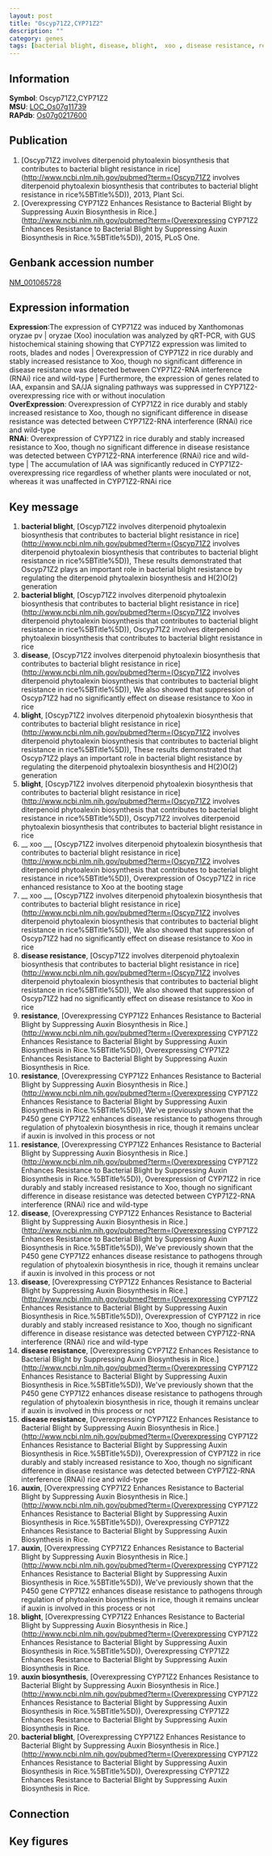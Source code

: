 ```yaml
---
layout: post
title: "Oscyp71Z2,CYP71Z2"
description: ""
category: genes
tags: [bacterial blight, disease, blight,  xoo , disease resistance, resistance, auxin, auxin biosynthesis, Gene]
---
```


## Information
__Symbol__: Oscyp71Z2,CYP71Z2  
__MSU__: [LOC_Os07g11739](http://rice.plantbiology.msu.edu/cgi-bin/ORF_infopage.cgi?orf=LOC_Os07g11739)  
__RAPdb__: [Os07g0217600](http://rapdb.dna.affrc.go.jp/viewer/gbrowse_details/irgsp1?name=Os07g0217600)  

## Publication
1. [Oscyp71Z2 involves diterpenoid phytoalexin biosynthesis that contributes to bacterial blight resistance in rice](http://www.ncbi.nlm.nih.gov/pubmed?term=(Oscyp71Z2 involves diterpenoid phytoalexin biosynthesis that contributes to bacterial blight resistance in rice%5BTitle%5D)), 2013, Plant Sci.
2. [Overexpressing CYP71Z2 Enhances Resistance to Bacterial Blight by Suppressing Auxin Biosynthesis in Rice.](http://www.ncbi.nlm.nih.gov/pubmed?term=(Overexpressing CYP71Z2 Enhances Resistance to Bacterial Blight by Suppressing Auxin Biosynthesis in Rice.%5BTitle%5D)), 2015, PLoS One.

## Genbank accession number
[NM_001065728](http://www.ncbi.nlm.nih.gov/nuccore/NM_001065728)

## Expression information
__Expression__:The expression of CYP71Z2 was induced by Xanthomonas oryzae pv |  oryzae (Xoo) inoculation was analyzed by qRT-PCR, with GUS histochemical staining showing that CYP71Z2 expression was limited to roots, blades and nodes |  Overexpression of CYP71Z2 in rice durably and stably increased resistance to Xoo, though no significant difference in disease resistance was detected between CYP71Z2-RNA interference (RNAi) rice and wild-type |  Furthermore, the expression of genes related to IAA, expansin and SA/JA signaling pathways was suppressed in CYP71Z2-overexpressing rice with or without inoculation  
__OverExpression__: Overexpression of CYP71Z2 in rice durably and stably increased resistance to Xoo, though no significant difference in disease resistance was detected between CYP71Z2-RNA interference (RNAi) rice and wild-type  
__RNAi__: Overexpression of CYP71Z2 in rice durably and stably increased resistance to Xoo, though no significant difference in disease resistance was detected between CYP71Z2-RNA interference (RNAi) rice and wild-type |  The accumulation of IAA was significantly reduced in CYP71Z2-overexpressing rice regardless of whether plants were inoculated or not, whereas it was unaffected in CYP71Z2-RNAi rice  

## Key message
1. __bacterial blight__, [Oscyp71Z2 involves diterpenoid phytoalexin biosynthesis that contributes to bacterial blight resistance in rice](http://www.ncbi.nlm.nih.gov/pubmed?term=(Oscyp71Z2 involves diterpenoid phytoalexin biosynthesis that contributes to bacterial blight resistance in rice%5BTitle%5D)),  These results demonstrated that Oscyp71Z2 plays an important role in bacterial blight resistance by regulating the diterpenoid phytoalexin biosynthesis and H(2)O(2) generation
2. __bacterial blight__, [Oscyp71Z2 involves diterpenoid phytoalexin biosynthesis that contributes to bacterial blight resistance in rice](http://www.ncbi.nlm.nih.gov/pubmed?term=(Oscyp71Z2 involves diterpenoid phytoalexin biosynthesis that contributes to bacterial blight resistance in rice%5BTitle%5D)), Oscyp71Z2 involves diterpenoid phytoalexin biosynthesis that contributes to bacterial blight resistance in rice
3. __disease__, [Oscyp71Z2 involves diterpenoid phytoalexin biosynthesis that contributes to bacterial blight resistance in rice](http://www.ncbi.nlm.nih.gov/pubmed?term=(Oscyp71Z2 involves diterpenoid phytoalexin biosynthesis that contributes to bacterial blight resistance in rice%5BTitle%5D)),  We also showed that suppression of Oscyp71Z2 had no significantly effect on disease resistance to Xoo in rice
4. __blight__, [Oscyp71Z2 involves diterpenoid phytoalexin biosynthesis that contributes to bacterial blight resistance in rice](http://www.ncbi.nlm.nih.gov/pubmed?term=(Oscyp71Z2 involves diterpenoid phytoalexin biosynthesis that contributes to bacterial blight resistance in rice%5BTitle%5D)),  These results demonstrated that Oscyp71Z2 plays an important role in bacterial blight resistance by regulating the diterpenoid phytoalexin biosynthesis and H(2)O(2) generation
5. __blight__, [Oscyp71Z2 involves diterpenoid phytoalexin biosynthesis that contributes to bacterial blight resistance in rice](http://www.ncbi.nlm.nih.gov/pubmed?term=(Oscyp71Z2 involves diterpenoid phytoalexin biosynthesis that contributes to bacterial blight resistance in rice%5BTitle%5D)), Oscyp71Z2 involves diterpenoid phytoalexin biosynthesis that contributes to bacterial blight resistance in rice
6. __ xoo __, [Oscyp71Z2 involves diterpenoid phytoalexin biosynthesis that contributes to bacterial blight resistance in rice](http://www.ncbi.nlm.nih.gov/pubmed?term=(Oscyp71Z2 involves diterpenoid phytoalexin biosynthesis that contributes to bacterial blight resistance in rice%5BTitle%5D)),  Overexpression of Oscyp71Z2 in rice enhanced resistance to Xoo at the booting stage
7. __ xoo __, [Oscyp71Z2 involves diterpenoid phytoalexin biosynthesis that contributes to bacterial blight resistance in rice](http://www.ncbi.nlm.nih.gov/pubmed?term=(Oscyp71Z2 involves diterpenoid phytoalexin biosynthesis that contributes to bacterial blight resistance in rice%5BTitle%5D)),  We also showed that suppression of Oscyp71Z2 had no significantly effect on disease resistance to Xoo in rice
8. __disease resistance__, [Oscyp71Z2 involves diterpenoid phytoalexin biosynthesis that contributes to bacterial blight resistance in rice](http://www.ncbi.nlm.nih.gov/pubmed?term=(Oscyp71Z2 involves diterpenoid phytoalexin biosynthesis that contributes to bacterial blight resistance in rice%5BTitle%5D)),  We also showed that suppression of Oscyp71Z2 had no significantly effect on disease resistance to Xoo in rice
9. __resistance__, [Overexpressing CYP71Z2 Enhances Resistance to Bacterial Blight by Suppressing Auxin Biosynthesis in Rice.](http://www.ncbi.nlm.nih.gov/pubmed?term=(Overexpressing CYP71Z2 Enhances Resistance to Bacterial Blight by Suppressing Auxin Biosynthesis in Rice.%5BTitle%5D)), Overexpressing CYP71Z2 Enhances Resistance to Bacterial Blight by Suppressing Auxin Biosynthesis in Rice.
10. __resistance__, [Overexpressing CYP71Z2 Enhances Resistance to Bacterial Blight by Suppressing Auxin Biosynthesis in Rice.](http://www.ncbi.nlm.nih.gov/pubmed?term=(Overexpressing CYP71Z2 Enhances Resistance to Bacterial Blight by Suppressing Auxin Biosynthesis in Rice.%5BTitle%5D)),  We've previously shown that the P450 gene CYP71Z2 enhances disease resistance to pathogens through regulation of phytoalexin biosynthesis in rice, though it remains unclear if auxin is involved in this process or not
11. __resistance__, [Overexpressing CYP71Z2 Enhances Resistance to Bacterial Blight by Suppressing Auxin Biosynthesis in Rice.](http://www.ncbi.nlm.nih.gov/pubmed?term=(Overexpressing CYP71Z2 Enhances Resistance to Bacterial Blight by Suppressing Auxin Biosynthesis in Rice.%5BTitle%5D)),  Overexpression of CYP71Z2 in rice durably and stably increased resistance to Xoo, though no significant difference in disease resistance was detected between CYP71Z2-RNA interference (RNAi) rice and wild-type
12. __disease__, [Overexpressing CYP71Z2 Enhances Resistance to Bacterial Blight by Suppressing Auxin Biosynthesis in Rice.](http://www.ncbi.nlm.nih.gov/pubmed?term=(Overexpressing CYP71Z2 Enhances Resistance to Bacterial Blight by Suppressing Auxin Biosynthesis in Rice.%5BTitle%5D)),  We've previously shown that the P450 gene CYP71Z2 enhances disease resistance to pathogens through regulation of phytoalexin biosynthesis in rice, though it remains unclear if auxin is involved in this process or not
13. __disease__, [Overexpressing CYP71Z2 Enhances Resistance to Bacterial Blight by Suppressing Auxin Biosynthesis in Rice.](http://www.ncbi.nlm.nih.gov/pubmed?term=(Overexpressing CYP71Z2 Enhances Resistance to Bacterial Blight by Suppressing Auxin Biosynthesis in Rice.%5BTitle%5D)),  Overexpression of CYP71Z2 in rice durably and stably increased resistance to Xoo, though no significant difference in disease resistance was detected between CYP71Z2-RNA interference (RNAi) rice and wild-type
14. __disease resistance__, [Overexpressing CYP71Z2 Enhances Resistance to Bacterial Blight by Suppressing Auxin Biosynthesis in Rice.](http://www.ncbi.nlm.nih.gov/pubmed?term=(Overexpressing CYP71Z2 Enhances Resistance to Bacterial Blight by Suppressing Auxin Biosynthesis in Rice.%5BTitle%5D)),  We've previously shown that the P450 gene CYP71Z2 enhances disease resistance to pathogens through regulation of phytoalexin biosynthesis in rice, though it remains unclear if auxin is involved in this process or not
15. __disease resistance__, [Overexpressing CYP71Z2 Enhances Resistance to Bacterial Blight by Suppressing Auxin Biosynthesis in Rice.](http://www.ncbi.nlm.nih.gov/pubmed?term=(Overexpressing CYP71Z2 Enhances Resistance to Bacterial Blight by Suppressing Auxin Biosynthesis in Rice.%5BTitle%5D)),  Overexpression of CYP71Z2 in rice durably and stably increased resistance to Xoo, though no significant difference in disease resistance was detected between CYP71Z2-RNA interference (RNAi) rice and wild-type
16. __auxin__, [Overexpressing CYP71Z2 Enhances Resistance to Bacterial Blight by Suppressing Auxin Biosynthesis in Rice.](http://www.ncbi.nlm.nih.gov/pubmed?term=(Overexpressing CYP71Z2 Enhances Resistance to Bacterial Blight by Suppressing Auxin Biosynthesis in Rice.%5BTitle%5D)), Overexpressing CYP71Z2 Enhances Resistance to Bacterial Blight by Suppressing Auxin Biosynthesis in Rice.
17. __auxin__, [Overexpressing CYP71Z2 Enhances Resistance to Bacterial Blight by Suppressing Auxin Biosynthesis in Rice.](http://www.ncbi.nlm.nih.gov/pubmed?term=(Overexpressing CYP71Z2 Enhances Resistance to Bacterial Blight by Suppressing Auxin Biosynthesis in Rice.%5BTitle%5D)),  We've previously shown that the P450 gene CYP71Z2 enhances disease resistance to pathogens through regulation of phytoalexin biosynthesis in rice, though it remains unclear if auxin is involved in this process or not
18. __blight__, [Overexpressing CYP71Z2 Enhances Resistance to Bacterial Blight by Suppressing Auxin Biosynthesis in Rice.](http://www.ncbi.nlm.nih.gov/pubmed?term=(Overexpressing CYP71Z2 Enhances Resistance to Bacterial Blight by Suppressing Auxin Biosynthesis in Rice.%5BTitle%5D)), Overexpressing CYP71Z2 Enhances Resistance to Bacterial Blight by Suppressing Auxin Biosynthesis in Rice.
19. __auxin biosynthesis__, [Overexpressing CYP71Z2 Enhances Resistance to Bacterial Blight by Suppressing Auxin Biosynthesis in Rice.](http://www.ncbi.nlm.nih.gov/pubmed?term=(Overexpressing CYP71Z2 Enhances Resistance to Bacterial Blight by Suppressing Auxin Biosynthesis in Rice.%5BTitle%5D)), Overexpressing CYP71Z2 Enhances Resistance to Bacterial Blight by Suppressing Auxin Biosynthesis in Rice.
20. __bacterial blight__, [Overexpressing CYP71Z2 Enhances Resistance to Bacterial Blight by Suppressing Auxin Biosynthesis in Rice.](http://www.ncbi.nlm.nih.gov/pubmed?term=(Overexpressing CYP71Z2 Enhances Resistance to Bacterial Blight by Suppressing Auxin Biosynthesis in Rice.%5BTitle%5D)), Overexpressing CYP71Z2 Enhances Resistance to Bacterial Blight by Suppressing Auxin Biosynthesis in Rice.

## Connection

## Key figures


